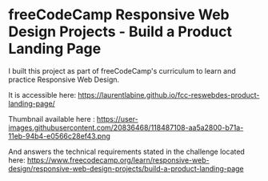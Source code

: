 # freeCodeCamp Responsive Web Design Projects - Build a Product Landing Page

I built this project as part of freeCodeCamp's curriculum to learn and practice Responsive Web Design.

It is accessible here: https://laurentlabine.github.io/fcc-reswebdes-product-landing-page/

Thumbnail available here : https://user-images.githubusercontent.com/20836468/118487108-aa5a2800-b71a-11eb-94b4-e0566c28ef43.png

And answers the technical requirements stated in the challenge located here: https://www.freecodecamp.org/learn/responsive-web-design/responsive-web-design-projects/build-a-product-landing-page
